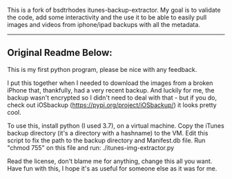 This is a fork of bsdtrhodes itunes-backup-extractor.  My goal is to validate the code, add some interactivity and the use it to be able to easily pull images and videos from iphone/ipad backups with all the metadata.



-----------------------
Original Readme Below:
-----------------------

This is my first python program, please be nice with any feedback.

I put this together when I needed to download the images from a broken iPhone
that, thankfully, had a very recent backup. And luckily for me, the backup
wasn't encrypted so I didn't need to deal with that - but if you do, check
out iOSbackup (https://pypi.org/project/iOSbackup/) it looks pretty cool.

To use this, install python (I used 3.7), on a virtual machine.
Copy the iTunes backup directory (it's a directory with a hashname) to the VM.
Edit this script to fix the path to the backup directory and Manifest.db file.
Run "chmod 755" on this file and run: ./itunes-img-extractor.py


Read the license, don't blame me for anything, change this all you want. Have
fun with this, I hope it's as useful for someone else as it was for me.

